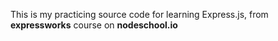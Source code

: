 This is my practicing source code for learning Express.js, from **expressworks** course on **nodeschool.io**
